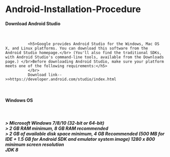 # Android-Installation-Procedure

  <h4>Download Android Studio</h4></br>

              <h5>Google provides Android Studio for the Windows, Mac OS X, and Linux platforms. You can download this software from the Android Studio homepage.</br> (You'll also find the traditional SDKs, with Android Studio's command-line tools, available from the Downloads page.) </br>Before downloading Android Studio, make sure your platform meets one of the following requirements:</h5>
              </br>
              Download link-->>https://developer.android.com/studio/index.html
</br>
  <h4>Windows OS</h4></br>
<h5>
 > Microsoft Windows 7/8/10 (32-bit or 64-bit)<br>
 > 2 GB RAM minimum, 8 GB RAM recommended<br>
 > 2 GB of available disk space minimum, 4 GB Recommended (500 MB for IDE + 1.5 GB for Android SDK and emulator system image)
   1280 x 800 minimum screen resolution<br>
   JDK 8
</h5>
